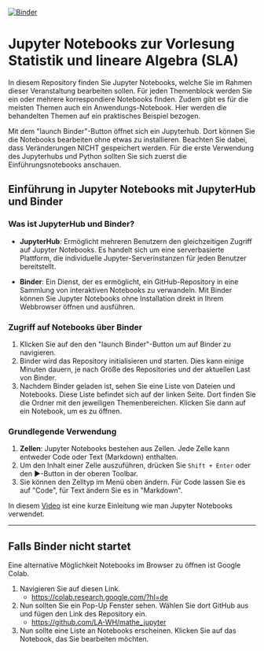 [![Binder](https://mybinder.org/badge_logo.svg)](https://mybinder.org/v2/gh/LA-WH/mathe_jupyter/main)

# Jupyter Notebooks zur Vorlesung Statistik und lineare Algebra (SLA)

In diesem Repository finden Sie Jupyter Notebooks, welche Sie im Rahmen dieser Veranstaltung bearbeiten sollen. Für jeden Themenblock werden Sie ein oder mehrere korrespondiere Notebooks finden. Zudem gibt es für die meisten Themen auch ein Anwendungs-Notebook. Hier werden die behandelten Themen auf ein praktisches Beispiel bezogen.

Mit dem "launch Binder"-Button öffnet sich ein Jupyterhub. Dort können Sie die Notebooks bearbeiten ohne etwas zu installieren. Beachten Sie dabei, dass Veränderungen NICHT gespeichert werden. Für die erste Verwendung des Jupyterhubs und Python sollten Sie sich zuerst die Einführungsnotebooks anschauen.

## Einführung in Jupyter Notebooks mit JupyterHub und Binder

### Was ist JupyterHub und Binder?

- **JupyterHub**: Ermöglicht mehreren Benutzern den gleichzeitigen Zugriff auf Jupyter Notebooks. Es handelt sich um eine serverbasierte Plattform, die individuelle Jupyter-Serverinstanzen für jeden Benutzer bereitstellt.
  
- **Binder**: Ein Dienst, der es ermöglicht, ein GitHub-Repository in eine Sammlung von interaktiven Notebooks zu verwandeln. Mit Binder können Sie Jupyter Notebooks ohne Installation direkt in Ihrem Webbrowser öffnen und ausführen.

### Zugriff auf Notebooks über Binder

1. Klicken Sie auf den den "launch Binder"-Button um auf Binder zu navigieren.
2. Binder wird das Repository initialisieren und starten. Dies kann einige Minuten dauern, je nach Größe des Repositories und der aktuellen Last von Binder.
3. Nachdem Binder geladen ist, sehen Sie eine Liste von Dateien und Notebooks. Diese Liste befindet sich auf der linken Seite. Dort finden Sie die Ordner mit den jeweiligen Themenbereichen. Klicken Sie dann auf ein Notebook, um es zu öffnen.

### Grundlegende Verwendung

1. **Zellen**: Jupyter Notebooks bestehen aus Zellen. Jede Zelle kann entweder Code oder Text (Markdown) enthalten.
2. Um den Inhalt einer Zelle auszuführen, drücken Sie `Shift + Enter` oder den ▶️-Button in der oberen Toolbar.
3. Sie können den Zelltyp im Menü oben ändern. Für Code lassen Sie es auf "Code", für Text ändern Sie es in "Markdown".

In diesem [Video](https://www.youtube.com/watch?v=uFzrYiwnKEk&t=301s&ab_channel=elab2go-MobileEngineeringLab) ist eine kurze Einleitung wie man Jupyter Notebooks verwendet. 

--------------

## **Falls Binder nicht startet**

Eine alternative Möglichkeit Notebooks im Browser zu öffnen ist Google Colab.

1. Navigieren Sie auf diesen Link. 
    - https://colab.research.google.com/?hl=de
2. Nun sollten Sie ein Pop-Up Fenster sehen. Wählen Sie dort GitHub aus und fügen den Link des Repository ein.
    - https://github.com/LA-WH/mathe_jupyter
3. Nun sollte eine Liste an Notebooks erscheinen. Klicken Sie auf das Notebook, das Sie bearbeiten möchten. 
